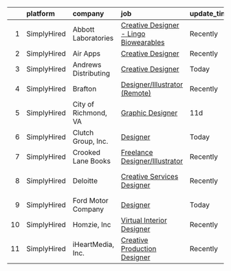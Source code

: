 

|    | platform    | company              | job                                                                                                                                                  | update_time   | location                    |
|---:|:------------|:---------------------|:-----------------------------------------------------------------------------------------------------------------------------------------------------|:--------------|:----------------------------|
|  1 | SimplyHired | Abbott Laboratories  | [Creative Designer - Lingo Biowearables](https://www.simplyhired.com/job/hYlYE9nCEdqPA7gegnvIiO2tQz03hFgzeK6pG_5jFy1lez2mkvqrbA?q=creative+designer) | Recently      | Alameda, CA                 |
|  2 | SimplyHired | Air Apps             | [Creative Designer](https://www.simplyhired.com/job/Sc8pNm75XTGaYhiXiPDkSrYDvMjqQtu5pxc0JtwL9Y4EvnzQpmy6gg?q=creative+designer)                      | Recently      | Remote                      |
|  3 | SimplyHired | Andrews Distributing | [Creative Designer](https://www.simplyhired.com/job/OKTrJj-UVTy5mdbxBDIo2enz1ZRpPmKDTEaMb6Fe3cDCuTlOcPVNEw?q=creative+designer)                      | Today         | Dallas, TX                  |
|  4 | SimplyHired | Brafton              | [Designer/Illustrator (Remote)](https://www.simplyhired.com/job/shrfM2S2_9v6I0AQP-nbgRyw1PpmX_kdpR6ayxyxcP3h7Vz0Y3UbaA?q=creative+designer)          | Recently      | Remote                      |
|  5 | SimplyHired | City of Richmond, VA | [Graphic Designer](https://www.simplyhired.com/job/hXSimG8sTGj0yIxmNg1vWO5aSCKC8MWVUtxrIJLUl_GzvJtLRQ1XBQ?q=creative+designer)                       | 11d           | Richmond, VA                |
|  6 | SimplyHired | Clutch Group, Inc.   | [Designer](https://www.simplyhired.com/job/ozzNDaXr_K1ovgYCwRTCoHNuCRQEDaAVCIhvsR3gO3ent_2rQgP11g?q=creative+designer)                               | Today         | United States               |
|  7 | SimplyHired | Crooked Lane Books   | [Freelance Designer/Illustrator](https://www.simplyhired.com/job/7-oep-i_7yGCdk0DJ_OH2vzdbNj70sC1mFujxIhSI1Owd9RNnsIQkw?q=creative+designer)         | Recently      | Remote                      |
|  8 | SimplyHired | Deloitte             | [Creative Services Designer](https://www.simplyhired.com/job/nc3uinuJy9Uiz_kdxTuB3ISmQWCSD2R6neS7BW8SlQW751pTZDgENw?q=creative+designer)             | Recently      | Charlotte, NC +18 locations |
|  9 | SimplyHired | Ford Motor Company   | [Designer](https://www.simplyhired.com/job/s54iDysPmvJQCy3BAND_nN1pMVbzeP8a0M1hqyr8pGmC7zCZMjPMsA?q=creative+designer)                               | Today         | Dearborn, MI                |
| 10 | SimplyHired | Homzie, Inc          | [Virtual Interior Designer](https://www.simplyhired.com/job/7PEglJMm2BIPDW3p7bC1eTbnBnq9ZWVZecQaHxU7AN_QC_1Y7WqAPw?q=creative+designer)              | Recently      | Remote                      |
| 11 | SimplyHired | iHeartMedia, Inc.    | [Creative Production Designer](https://www.simplyhired.com/job/qKKWyZzGtfpWvG4fzOtrkrnL3UDbRMHzr5RheZItXd-qkh34dcOBJw?q=creative+designer)           | Recently      | Ohio                        |